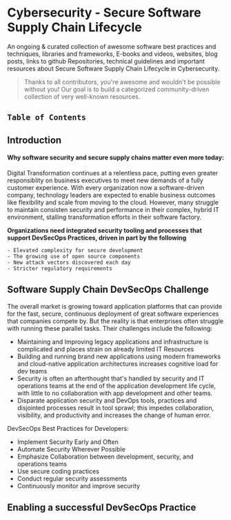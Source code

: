 #  Cybersecurity - Secure Software Supply Chain Lifecycle

An ongoing & curated collection of awesome software best practices and techniques, libraries and frameworks, E-books and videos, websites, blog posts, links to github Repositories, technical guidelines and important resources about Secure Software Supply Chain Lifecycle in Cybersecurity.
> Thanks to all contributors, you're awesome and wouldn't be possible without you! Our goal is to build a categorized community-driven collection of very well-known resources.

## `Table of Contents`


## Introduction

#### Why software security and secure supply chains matter even more today:

Digital Transformation continues at a relentless pace, putting even greater responsiblity on business executives to meet new demands of a fully customer experience. With every organization now a software-driven company, technology leaders are expected to enable business outcomes like flexibility and scale from moving to the cloud.
However, many struggle to maintain consisten security and performance in their complex, hybrid IT environment, stalling transformation efforts in their software factory.

**Organizations need integrated security tooling and processes that support DevSecOps Practices, driven in part by the following**
```
- Elevated complexity for secure development
- The growing use of open source components
- New attack vectors discovered each day
- Stricter regulatory requirements
```

## Software Supply Chain DevSecOps Challenge
The overall market is growing toward application platforms that can provide for the fast, secure, continuous deployment of great software experiences that companies compete by. But the reality is that enterprises often struggle with running these parallel tasks. Their challenges include the following:

- Maintaining and Improving legacy applications and infrastructure is complicated and places strain on already limited IT Resources
- Building and running brand new applications using modern frameworks and cloud-native application architectures increases cognitive load for dev teams
- Security is often an afterthought that's handled by security and IT operations teams at the end of the application development life cycle, with little to no collaboration with app development and other teams.
- Disparate application security and DevOps tools, practices and disjointed processes result in tool sprawl; this impedes collaboration, visibility, and productivity and increases the change of human error.

DevSecOps Best Practices for Developers:

- Implement Security Early and Often
- Automate Security Wherever Possible
- Emphasize Collaboration between development, security, and operations teams
- Use secure coding practices
- Conduct regular security assessments
- Continuously monitor and improve security

## Enabling a successful DevSecOps Practice
